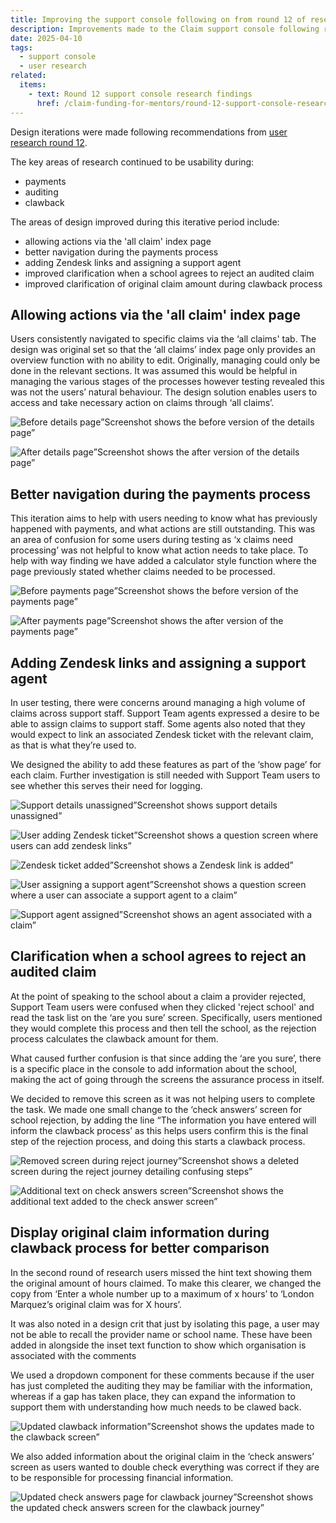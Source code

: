 ```yaml
---
title: Improving the support console following on from round 12 of research with support agents
description: Improvements made to the Claim support console following round 12 of research
date: 2025-04-10
tags:
  - support console
  - user research
related:
  items:
    - text: Round 12 support console research findings
      href: /claim-funding-for-mentors/round-12-support-console-research-findings/
---
```


Design iterations were made following recommendations from [user research round 12](/claim-funding-for-mentors/round-12-support-console-research-findings/).

The key areas of research continued to be usability during:

- payments
- auditing
- clawback

The areas of design improved during this iterative period include:

- allowing actions via the 'all claim' index page
- better navigation during the payments process
- adding Zendesk links and assigning a support agent
- improved clarification when a school agrees to reject an audited claim
- improved clarification of original claim amount during clawback process

## Allowing actions via the 'all claim' index page

Users consistently navigated to specific claims via the ‘all claims' tab. The design was original set so that the ‘all claims’ index page only provides an overview function with no ability to edit. Originally, managing could only be done in the relevant sections. It was assumed this would be helpful in managing the various stages of the processes however testing revealed this was not the users’ natural behaviour. The design solution enables users to access and take necessary action on claims through ‘all claims’.

![Before details page](a-before-details.png)”Screenshot shows the before version of the details page”

![After details page](b-after-details.png)”Screenshot shows the after version of the details page”

## Better navigation during the payments process

This iteration aims to help with users needing to know what has previously happened with payments, and what actions are still outstanding. This was an area of confusion for some users during testing as ‘x claims need processing’ was not helpful to know what action needs to take place. To help with way finding we have added a calculator style function where the page previously stated whether claims needed to be processed.

![Before payments page](c-before-payments.png)”Screenshot shows the before version of the payments page”

![After payments page](d-after-payments.png)”Screenshot shows the after version of the payments page”

## Adding Zendesk links and assigning a support agent

In user testing, there were concerns around managing a high volume of claims across support staff. Support Team agents expressed a desire to be able to assign claims to support staff. Some agents also noted that they would expect to link an associated Zendesk ticket with the relevant claim, as that is what they’re used to.

We designed the ability to add these features as part of the ‘show page’ for each claim. Further investigation is still needed with Support Team users to see whether this serves their need for logging.

![Support details unassigned](e-support.png)”Screenshot shows support details unassigned”

![User adding Zendesk ticket](f-zendesk.png)”Screenshot shows a question screen where users can add zendesk links”

![Zendesk ticket added](g-zendesk-added.png)”Screenshot shows a Zendesk link is added”

![User assigning a support agent](h-support.png)”Screenshot shows a question screen where a user can associate a support agent to a claim”

![Support agent assigned](i-support-added.png)”Screenshot shows an agent associated with a claim”

## Clarification when a school agrees to reject an audited claim

At the point of speaking to the school about a claim a provider rejected, Support Team users were confused when they clicked 'reject school' and read the task list on the ‘are you sure’ screen. Specifically, users mentioned they would complete this process and then tell the school, as the rejection process calculates the clawback amount for them.

What caused further confusion is that since adding the ‘are you sure’, there is a specific place in the console to add information about the school, making the act of going through the screens the assurance process in itself.

We decided to remove this screen as it was not helping users to complete the task. We made one small change to the ‘check answers’ screen for school rejection, by adding the line “The information you have entered will inform the clawback process’ as this helps users confirm this is the final step of the rejection process, and doing this starts a clawback process.

![Removed screen during reject journey](j-rejected.png)”Screenshot shows a deleted screen during the reject journey detailing confusing steps”

![Additional text on check answers screen](k-rejected-checkanswer.png)”Screenshot shows the additional text added to the check answer screen”

## Display original claim information during clawback process for better comparison

In the second round of research users missed the hint text showing them the original amount of hours claimed. To make this clearer, we changed the copy from ‘Enter a whole number up to a maximum of x hours’ to ‘London Marquez’s original claim was for X hours’.

It was also noted in a design crit that just by isolating this page, a user may not be able to recall the provider name or school name. These have been added in alongside the inset text function to show which organisation is associated with the comments

We used a dropdown component for these comments because if the user has just completed the auditing they may be familiar with the information, whereas if a gap has taken place, they can expand the information to support them with understanding how much needs to be clawed back.

![Updated clawback information](l-clawback.png)”Screenshot shows the updates made to the clawback screen”

We also added information about the original claim in the ‘check answers’ screen as users wanted to double check everything was correct if they are to be responsible for processing financial information.

![Updated check answers page for clawback journey](m-clawback-checkanswers.png)”Screenshot shows the updated check answers screen for the clawback journey”



